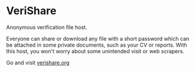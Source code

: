 # VeriShare
Anonymous verification file host.

Everyone can share or download any file with a short password which can be attached in some private documents, such as your CV or reports. With this host, you won't worry about some unintended visit or web scrapers.

Go and visit [verishare.org](https://verishare.org/upload)
